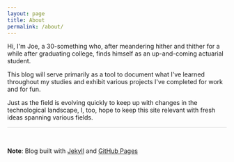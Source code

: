 ```yaml
---
layout: page
title: About
permalink: /about/
---
```


Hi, I'm Joe, a 30-something who, after meandering hither and thither for a while after graduating college, finds himself as an up-and-coming actuarial student.

This blog will serve primarily as a tool to document what I've learned throughout my studies and exhibit various projects I've completed for work and for fun.

Just as the field is evolving quickly to keep up with changes in the technological landscape, I, too, hope to keep this site relevant with fresh ideas spanning various fields.

<hr style = "color:#DDDDDD; background-color:#DDDDDD">

<br><p><b>Note</b>: Blog built with <a href = "https://jekyllrb.com/" target = "_blank">Jekyll</a> and <a href = "https://pages.github.com/" target = "_blank">GitHub Pages</a></p>

